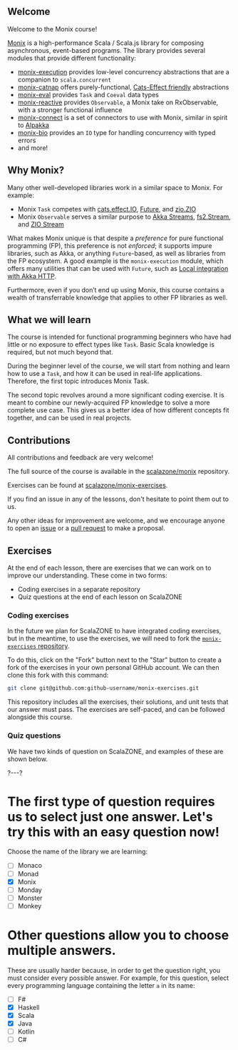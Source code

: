 ## Welcome

Welcome to the Monix course!

[Monix](https://monix.io/) is a high-performance Scala / Scala.js library for composing asynchronous, event-based programs.
The library provides several modules that provide different functionality:

- [monix-execution](https://monix.io/api/current/monix/execution/index.html) provides low-level concurrency abstractions that are a companion to `scala.concurrent`
- [monix-catnap](https://monix.io/api/current/monix/catnap/index.html) offers purely-functional, [Cats-Effect friendly](https://github.com/typelevel/cats-effect) abstractions
- [monix-eval](https://monix.io/api/current/monix/eval/index.html) provides `Task` and `Coeval` data types
- [monix-reactive](https://monix.io/api/current/monix/reactive/index.html) provides `Observable`, a Monix take on RxObservable, with a stronger functional influence
- [monix-connect](https://connect.monix.io/) is a set of connectors to use with Monix, similar in spirit to [Alpakka](https://doc.akka.io/docs/alpakka/current/)
- [monix-bio](https://bio.monix.io/docs/introduction) provides an `IO` type for handling concurrency with typed errors
- and more!

## Why Monix?

Many other well-developed libraries work in a similar space to Monix. For example:
- Monix `Task` competes with [cats.effect.IO](https://github.com/typelevel/cats-effect), [Future](https://docs.scala-lang.org/overviews/core/futures.html), and [zio.ZIO](https://zio.dev/)
- Monix `Observable` serves a similar purpose to [Akka Streams](https://doc.akka.io/docs/akka/current/stream/index.html), [fs2.Stream](https://fs2.io/#/), and [ZIO Stream](https://zio.dev/docs/datatypes/datatypes_stream)

What makes Monix unique is that despite a _preference_ for pure functional programming (FP), this preference is not _enforced_; it supports impure libraries, such as Akka, or anything `Future`-based, as well as libraries from the FP ecosystem.
A good example is the `monix-execution` module, which offers many utilities that can be used with `Future`, such as [Local integration with Akka HTTP](https://monix.io/docs/current/execution/local.html#example-repository).

Furthermore, even if you don’t end up using Monix, this course contains a wealth of transferrable knowledge that applies to other FP libraries as well.

## What we will learn

The course is intended for functional programming beginners who have had little or no exposure to effect types like `Task`. Basic Scala knowledge is required, but not much beyond that.

During the beginner level of the course, we will start from nothing and learn how to use a `Task`, and how it can be used in real-life applications. Therefore, the first topic introduces Monix Task.

The second topic revolves around a more significant coding exercise. It is meant to combine our newly-acquired FP knowledge to solve a more complete use case. This gives us a better idea of how different concepts fit together, and can be used in real projects.

## Contributions

All contributions and feedback are very welcome!

The full source of the course is available in the [scalazone/monix](https://github.com/scalazone/monix) repository.

Exercises can be found at [scalazone/monix-exercises](https://github.com/scalazone/monix-exercises).

If you find an issue in any of the lessons, don't hesitate to point them out to us.

Any other ideas for improvement are welcome, and we encourage anyone to open an [issue](https://github.com/scalazone/monix/issues) or a [pull request](https://github.com/scalazone/monix/pulls) to make a proposal.

## Exercises

At the end of each lesson, there are exercises that we can work on to improve our understanding. These come in two forms:
- Coding exercises in a separate repository
- Quiz questions at the end of each lesson on ScalaZONE

### Coding exercises

In the future we plan for ScalaZONE to have integrated coding exercises, but in the meantime, to use the exercises, we will need to fork the [`monix-exercises` repository](https://github.com/scalazone/monix-exercises).

To do this, click on the "Fork" button next to the "Star" button to create a fork of the exercises in your own personal GitHub account. We can then clone this fork with this command:
```sh
git clone git@github.com:github-username/monix-exercises.git
```

This repository includes all the exercises, their solutions, and unit tests that our answer must pass. The exercises are self-paced, and can be followed alongside this course.

### Quiz questions

We have two kinds of question on ScalaZONE, and examples of these are shown below.

?---?

# The first type of question requires us to select just one answer. Let's try this with an easy question now!

Choose the name of the library we are learning:

- [ ] Monaco
- [ ] Monad
- [X] Monix
- [ ] Monday
- [ ] Monster
- [ ] Monkey

# Other questions allow you to choose multiple answers.

These are usually harder because, in order to get the question right, you must consider every possible
answer. For example, for this question, select every programming language containing the letter `a` in its name:

* [ ] F#
* [X] Haskell
* [X] Scala
* [X] Java
* [ ] Kotlin
* [ ] C#